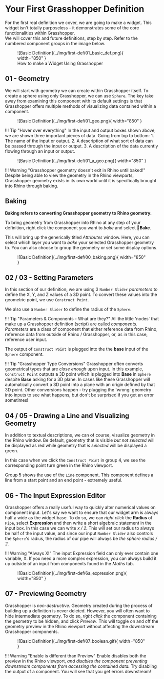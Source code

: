 # Your First Grasshopper Definition

For the first real definition we cover, we are going to make a widget. This widget isn't totally purposeless - it demonstrates some of the core functionalities within Grasshopper.
<br>
We will cover this and future definitions, step by step. Refer to the numbered component groups in the image below.
<br>

<figure markdown>
  ![Basic Definition](../img/first-def/01_basic_def.png){ width="850" }
  <figcaption>How to make a Widget Using Grasshopper</figcaption>
</figure>

## 01 - Geometry

We will start with geometry we can create within Grasshopper itself. To create a sphere using only Grasshopper, we can use `Sphere`. The key take away from examining this component with its default settings is that Grasshopper offers multiple methods of visualizing data contained within a component.

<figure markdown>
  ![Basic Definition](../img/first-def/01_geo.png){ width="850" }
</figure>

!!! Tip "Hover over everything"
    In the input and output boxes shown above, we are shown three important pieces of data. Going from top to bottom:
    1. The name of the input or output.
    2. A description of what sort of data can be passed through the input or output.
    3. A description of the data currently flowing through an input or output.

<figure markdown>
  ![Basic Definition](../img/first-def/01_a_geo.png){ width="850" }
</figure>

!!! Warning "Grasshopper geometry doesn't exit in Rhino until baked!"
    Despite being able to view the geometry in the Rhino viewports, Grasshopper geometry exists in its own world until it is specifically brought into Rhino through baking.

## Baking
**Baking refers to converting Grasshopper geometry to Rhino geometry.**

To bring geometry from Grasshopper into Rhino at any step of your definition, right click the component you want to *bake* and select 🍳**Bake**.

This will bring up the generically titled *Attributes* window. Here, you can select which layer you want to *bake* your selected Grasshopper geometry to. You can also choose to group the geometry or set some display options.

<figure markdown>
  ![Basic Definition](../img/first-def/00_baking.png){ width="850" }
</figure>

## 02 / 03 - Setting Parameters

In this section of our definition, we are using 3 `Number Slider` *parameters* to define the X, Y, and Z values of a 3D point. To convert these values into the geometric point, we use `Construct Point`. 

We also use a `Number Slider` to define the radius of the `Sphere`.

!!! Tip "Parameters & Components - What are they?"
    All the little 'nodes' that make up a Grasshopper definition (script) are called *components*. *Parameters* are a class of component that either reference data from Rhino, reference data from outside of Rhino / Grasshopper, or, as in this case, reference user input.

The output of `Construct Point` is plugged into the the **base** input of the `Sphere` component.

!!! Tip "Grasshopper Type Conversions"
    Grasshopper often converts geometrical types that are *close enough* upon input. In this example, `Construct Point` outputs a 3D point which is plugged into **Base** in `Sphere` despite **Base** asking for a 3D plane. In cases like these Grasshopper will automatically convert a 3D point into a plane with an origin defined by that 3D point. Other conversions happen - try plugging the 'wrong' geometry into inputs to see what happens, but don't be surprised if you get an error sometimes!

## 04 / 05 - Drawing a Line and Visualizing Geometry

In addition to textual descriptions, we can of course, visualize geometry in the Rhino window. Be default, geometry that is visible *but not selected* will be displayed as red while geometry that *is selected* will be displayed a green.

In this case when we click the `Construct Point` in group 4, we see the corresponding point turn green in the Rhino viewport.

Group 5 shows the use of the `Line` component. This component defines a line from a start point and an end point - extremely useful.

## 06 - The Input Expression Editor

Grasshopper offers a really useful way to quickly alter numerical values on component input. Let's say we want to ensure that our widget arm is always half a wide as the widget base. To do so, we can *right click* the **Radius** of `Pipe`, select **Expression** and then write a short algebraic statement in the input box. In this case we can write *x / 2*. This will set our radius to always be half of the input value, and since our input `Number Slider` also controls the `Sphere`'s radius, the radius of our pipe will always be *the sphere radius / 2*.

!!! Warning "Always X!"
    The input Expression field can only ever contain one variable, X. If you need a more complex expression, you can always build it up outside of an input from components found in the *Maths* tab.

<figure markdown>
  ![Basic Definition](../img/first-def/6a_expression.png){ width="850" }
</figure>

## 07 - Previewing Geometry

Grasshopper is *non-destructive*. Geometry created during the process of building up a definition is never deleted. However, you will often want to hide intermediate geometry. To do so, *right click* the component containing the geometry to be hidden, and click *Preview*. This will toggle on and off the geometry preview in the Rhino viewport without affecting the downstream Grasshopper components.

<figure markdown>
  ![Basic Definition](../img/first-def/07_boolean.gif){ width="850" }
</figure>

!!! Warning "Enable is different than Preview"
    Enable disables both the preview in the Rhino viewport, *and disables the component preventing downstream components from accessing the contained data.* Try disabling the output of a component. You will see that you get errors downstream!
